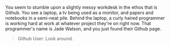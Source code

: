 You seem to stumble upon a slightly messy workdesk in the ethos that is Github. You see a laptop, a tv being used as a monitor, and papers and notebooks in a semi-neat pile. Behind the laptop, a curly haired programmer is working hard at work at whatever project they're on right now. That programmer's name is Jade Watson, and you just found their Github page.

> Github User: Look around.

<!---
JaStriLaw/JaStriLaw is a ✨ special ✨ repository because its `README.md` (this file) appears on your GitHub profile.
You can click the Preview link to take a look at your changes.
--->
